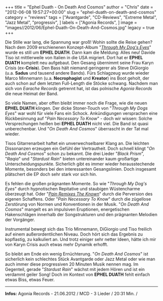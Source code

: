 +++
title = "Ephel Duath - On Death And Cosmos"
author = "Chris"
date = "2012-06-08 19:57:27+00:00"
slug = "ephel-duath-on-death-and-cosmos"
category = "reviews"
tags = ["Avantgarde", "CD-Reviews", "Extreme Metal", "Jazz Metal", "progressiv", ]
labels = ["Agonia Records", ]
image = "images//2012/06/Ephel-Duath-On-Death-And-Cosmos.jpg"
legacy = true
+++

Die Stille war lang, die Spannung war groß! Wohin sollte die Reise gehen? Nach dem 2009 erschienenen Konzept-Album "<a href="http://necroslaughter.de/2009/01/ephel-duath-through-my-dogs-eyes/" title="Ephel Duath – Through My Dog’s Eyes">_Through My Dog's Eyes_</a>" wurde es still um **EPHEL DUATH**. Dann kam die Meldung: Alles neu! Davide Tiso ist mittlerweile von Italien in die USA migriert. Dort hat er **EPHEL DUATH** komplett neu aufgebaut. Den Gesang übernimmt seine Frau Karyn Crisis (ex-**Crisis**). Den Bass hält niemand geringerer als Steve DiGiorgio (u.a. **Sadus** und tausend andere Bands). Fürs Schlagzeug wurde wieder Marco Minnemann (u.a. **Necrophagist** und **Kreator**) ins Boot geholt, der auch schon auf dem letzten Full-Length die Stöcke schwang. Nachdem man sich von _Earache Records_ getrennt hat, ist das polnische _Agonia Records_ die neue Heimat der Band.

So viele Namen, aber offen bleibt immer noch die Frage, wie die neuen **EPHEL DUATH** klingen. Der dicke Stoner-Touch von "_Through My Dogs Eyes_" war wohl für viele Fans ein Schock. Ankündigungen versprachen eine Rückbesinnung auf "_Pain Necessary To Know_" - doch wir wissen: Solche Versprechungen heißen bei **EPHEL DUATH** nicht viel. Die Band ist quasi unberechenbar. Und "_On Death And Cosmos_" überrascht in der Tat mal wieder.

Tisos Gitarrenarbeit haftet ein unverwechselbarer Klang an. Die leichten Dissonanzen erzeugen ein Gefühl der Vertrautheit. Doch schnell klingt "_On Death And Cosmos_" schon zu bekannt. Die drei Lieder "_Black Prism_", "_Raqia_" und "_Stardust Rain_" bieten untereinander kaum großartige Unterscheidungspunkte. Sicherlich gibt es immer wieder herausstechende Momente, besonders bei den interessanten Gesangslinien. Doch insgesamt plätschert die EP doch sehr stark vor sich hin.

Es fehlen die großen prägnanten Momente. So wie "_Through My Dog's Eyes_" durch hypnotischen Repitative und staubigen Wüstencharme überzeugt hat. Oder "<a href="http://necroslaughter.de/2008/09/ephel-duath-pain-remixes-the-known/" title="Ephel Duath – Pain Remixes The Known">_Pain Remixes The Known_</a>" durch die Perversion des eigenen Schaffens. Oder "_Pain Necessary To Know_" durch die zügellose Zerstörung von Normen und Konventionen in der Musik. "_On Death And Cosmos_" mangelt es an impulsiven Eruptionen, energetischen Hakenschlägen innerhalb der Songstrukturen und den prägnanten Melodien der Vorgänger.

Instrumental bewegt sich das Trio Minnemann, DiGiorgio und Tiso freilich auf einem außerordentlichen Niveau. Doch hört sich das Ergebnis zu kopflastig, zu kalkuliert an. Und trotz einiger sehr netter Ideen, hätte ich mir von Karyn Crisis auch etwas mehr Dynamik erhofft.

So bleibt am Ende ein wenig Ernüchterung. "_On Death And Cosmos_" ist sicherlich kein schlechtes Stück Avantgarde oder Jazz Metal oder wie man auch immer diese progressiven 20 Minuten Musik nennen mag. Im Gegenteil, gerade "_Stardust Rain_" wächst mit jedem Hören und ist ein verdammt geiler Song! Doch im Kontext von **EPHEL DUATH** fehlt einfach etwas Biss, etwas Feuer.



---
**Infos:**
Agonia Records - 21.06.2012 / 
MCD - 3 Lieder / 20:31 Min. / 
